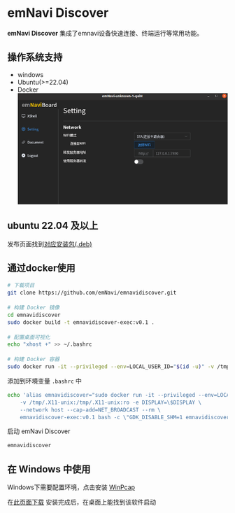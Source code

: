 # emNavi Discover
**emNavi Discover** 集成了emnavi设备快速连接、终端运行等常用功能。
## 操作系统支持
- windows
- Ubuntu(>=22.04)
- Docker
![](./index.jpg)

## ubuntu 22.04 及以上
发布页面找到[对应安装包(.deb)](https://github.com/emNavi/emnavidiscover/releases)

## 通过docker使用
```bash
# 下载项目
git clone https://github.com/emNavi/emnavidiscover.git

# 构建 Docker 镜像
cd emnavidiscover
sudo docker build -t emnavidiscover-exec:v0.1 .

# 配置桌面可视化
echo "xhost +" >> ~/.bashrc

# 构建 Docker 容器
sudo docker run -it --privileged --env=LOCAL_USER_ID="$(id -u)" -v /tmp/.X11-unix:/tmp/.X11-unix:ro -e DISPLAY=$DISPLAY --network host --cap-add=NET_BROADCAST --rm emnavidiscover-exec:v0.1 bash -c "GDK_DISABLE_SHM=1 emnavidiscover"
```
添加到环境变量 `.bashrc` 中
```bash
echo 'alias emnavidiscover="sudo docker run -it --privileged --env=LOCAL_USER_ID=\"\$(id -u)\" \
    -v /tmp/.X11-unix:/tmp/.X11-unix:ro -e DISPLAY=\$DISPLAY \
    --network host --cap-add=NET_BROADCAST --rm \
    emnavidiscover-exec:v0.1 bash -c \"GDK_DISABLE_SHM=1 emnavidiscover\""' >> ~/.bashrc
```
启动 emNavi Discover
```bash
emnavidiscover
```

## 在 Windows 中使用
Windows下需要配置环境，点击安装 [ WinPcap](https://emnavi-doc-img.oss-cn-beijing.aliyuncs.com/emnavi_video/intro/WinPcap_4_1_3.exe)

<!-- 点击安装 [emnavidiscover](https://emnavi-doc-img.oss-cn-beijing.aliyuncs.com/emnavi_video/intro/Discover_0.1.0_x64-setup.exe) -->

在[此页面下载](https://github.com/emNavi/emnavidiscover/releases)
安装完成后，在桌面上能找到该软件启动
